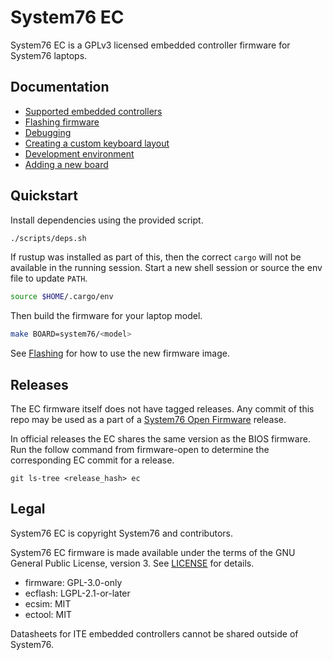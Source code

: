 # System76 EC

System76 EC is a GPLv3 licensed embedded controller firmware for System76
laptops.

## Documentation

- [Supported embedded controllers](./doc/controllers.md)
- [Flashing firmware](./doc/flashing.md)
- [Debugging](./doc/debugging.md)
- [Creating a custom keyboard layout](./doc/keyboard-layout-customization.md)
- [Development environment](./doc/dev-env.md)
- [Adding a new board](./doc/adding-a-new-board.md)

## Quickstart

Install dependencies using the provided script.

```sh
./scripts/deps.sh
```

If rustup was installed as part of this, then the correct `cargo` will not be
available in the running session. Start a new shell session or source the env
file to update `PATH`.

```sh
source $HOME/.cargo/env
```

Then build the firmware for your laptop model.

```sh
make BOARD=system76/<model>
```

See [Flashing](./doc/flashing.md) for how to use the new firmware image.

## Releases

The EC firmware itself does not have tagged releases. Any commit of this repo
may be used as a part of a [System76 Open Firmware][firmware-open] release.

In official releases the EC shares the same version as the BIOS firmware. Run
the follow command from firmware-open to determine the corresponding EC commit
for a release.

```
git ls-tree <release_hash> ec
```

[firmware-open]: https://github.com/system76/firmware-open

## Legal

System76 EC is copyright System76 and contributors.

System76 EC firmware is made available under the terms of the GNU General
Public License, version 3. See [LICENSE](./LICENSE) for details.

- firmware: GPL-3.0-only
- ecflash: LGPL-2.1-or-later
- ecsim: MIT
- ectool: MIT

Datasheets for ITE embedded controllers cannot be shared outside of System76.

